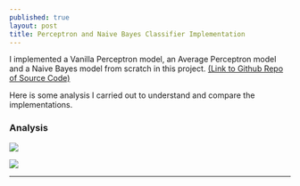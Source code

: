 ```yaml
---
published: true
layout: post
title: Perceptron and Naive Bayes Classifier Implementation
---
```

I implemented a Vanilla Perceptron model, an Average Perceptron model and a Naive Bayes model from scratch in this project. [(Link to Github Repo of Source Code)](https://github.com/aakashpydi/Perceptron-and-NBC-Implementation)  

Here is some analysis I carried out to understand and compare the implementations.


### Analysis
![]({{site.baseurl}}/images/perceptron_nbc_images/zero_loss.png)

![]({{site.baseurl}}/images/perceptron_nbc_images/squared_loss.png)

---

